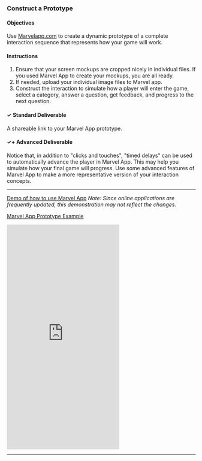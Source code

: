 ### Construct a Prototype

#### Objectives

Use [Marvelapp.com](https://marvelapp.com/) to create a dynamic prototype of a complete interaction sequence that represents how your game will work. 

#### Instructions

1. Ensure that your screen mockups are cropped nicely in individual files. If you used Marvel App to create your mockups, you are all ready.
2. If needed, upload your individual image files to Marvel app. 
3. Construct the interaction to simulate how a player will enter the game, select a category, answer a question, get feedback, and progress to the next question.

#### ✓ Standard Deliverable

A shareable link to your Marvel App prototype.

#### ✓+ Advanced Deliverable

Notice that, in addition to "clicks and touches", "timed delays" can be used to automatically advance the player in Marvel App. This may help you simulate how your final game will progress. Use some advanced features of Marvel App to make a more representative version of your interaction concepts.

___

[Demo of how to use Marvel App](https://drive.google.com/file/d/0B78R6qBzYFtZOC1zU0ZUcUR0RW8/view?usp=sharing)
_Note: Since online applications are frequently updated, this demonstration may not reflect the changes._


[Marvel App Prototype Example](https://marvelapp.com/2f12e2e/screen/15579567)

<iframe src="https://marvelapp.com/2f12e2e?emb=1" width="300" height="600" allowTransparency="true" frameborder="0"></iframe>

---